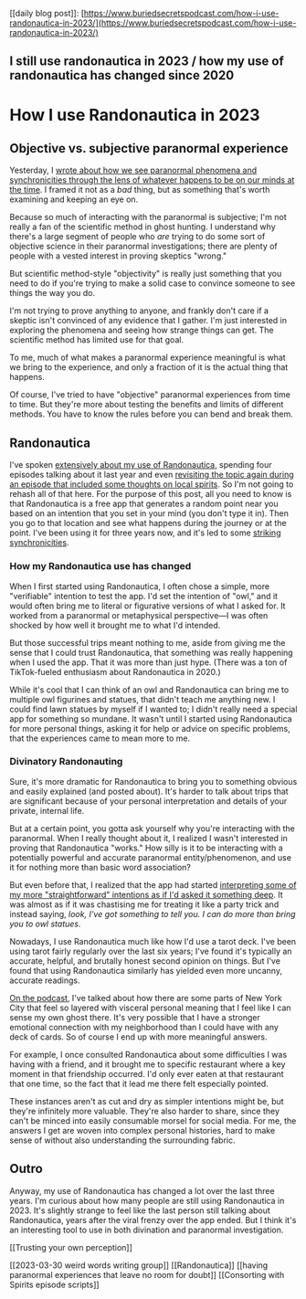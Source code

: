 
[[daily blog post]]: [https://www.buriedsecretspodcast.com/how-i-use-randonautica-in-2023/](https://www.buriedsecretspodcast.com/how-i-use-randonautica-in-2023/)
## I still use randonautica in 2023 / how my use of randonautica has changed since 2020

# How I use Randonautica in 2023

## Objective vs. subjective paranormal experience
Yesterday, I [wrote about how we see paranormal phenomena and synchronicities through the lens of whatever happens to be on our minds at the time](https://www.buriedsecretspodcast.com/bibliomancy-inspired-thoughts-about-perception-and-meaning/). I framed it not as a *bad* thing, but as something that's worth examining and keeping an eye on. 

Because so much of interacting with the paranormal is subjective; I'm not really a fan of the scientific method in ghost hunting. I understand why there's a large segment of people who *are* trying to do some sort of objective science in their paranormal investigations; there are plenty of people with a vested interest in proving skeptics "wrong." 

But scientific method-style "objectivity" is really just something that you need to do if you're trying to make a solid case to convince someone to see things the way you do. 

I'm not trying to prove anything to anyone, and frankly don't care if a skeptic isn't convinced of any evidence that I gather. I'm just interested in exploring the phenomena and seeing how strange things can get. The scientific method has limited use for that goal.

To me, much of what makes a paranormal experience meaningful is what we bring to the experience, and only a fraction of it is the actual thing that happens. 

Of course, I've tried to have "objective" paranormal experiences from time to time. But they're more about testing the benefits and limits of different methods. You have to know the rules before you can bend and break them.

## Randonautica
I've spoken [extensively about my use of Randonautica](https://www.buriedsecretspodcast.com/escaping-the-probability-tunnel-randonautica/), spending four episodes talking about it last year and even [revisiting the topic again during an episode that included some thoughts on local spirits](https://www.buriedsecretspodcast.com/local-spirits-ghosts-of-the-living-and-haunted-churches/). So I'm not going to rehash all of that here. For the purpose of this post, all you need to know is that Randonautica is a free app that generates a random point near you based on an intention that you set in your mind (you don't type it in). Then you go to that location and see what happens during the journey or at the point. I've been using it for three years now, and it's led to some [striking synchronicities](https://www.buriedsecretspodcast.com/randonautica-synchronicity-strange/).

### How my Randonautica use has changed
When I first started using Randonautica, I often chose a simple, more "verifiable" intention to test the app. I'd set the intention of "owl," and it would often bring me to literal or figurative versions of what I asked for. It worked from a paranormal or metaphysical perspective—I was often shocked by how well it brought me to what I'd intended. 

But those successful trips meant nothing to me, aside from giving me the sense that I could trust Randonautica, that something was really happening when I used the app. That it was more than just hype. (There was a ton of TikTok-fueled enthusiasm about Randonautica in 2020.)

While it's cool that I can think of an owl and Randonautica can bring me to multiple owl figurines and statues, that didn't teach me anything new. I could find lawn statues by myself if I wanted to; I didn't really need a special app for something so mundane. It wasn't until I started using Randonautica for more personal things, asking it for help or advice on specific problems, that the experiences came to mean more to me.

### Divinatory Randonauting
Sure, it's more dramatic for Randonautica to bring you to something obvious and easily explained (and posted about). It's harder to talk about trips that are significant because of your personal interpretation and details of your private, internal life. 

But at a certain point, you gotta ask yourself why you're interacting with the paranormal. When I really thought about it, I realized I wasn't interested in proving that Randonautica "works." How silly is it to be interacting with a potentially powerful and accurate paranormal entity/phenomenon, and use it for nothing more than basic word association?

But even before that, I realized that the app had started [interpreting some of my more "straightforward" intentions as if I'd asked it something deep](https://www.buriedsecretspodcast.com/owls-randonautica-series/). It was almost as if it was chastising me for treating it like a party trick and instead saying, *look, I've got something to tell you. I can do more than bring you to owl statues.*

Nowadays, I use Randonautica much like how I'd use a tarot deck. I've been using tarot fairly regularly over the last six years; I've found it's typically an accurate, helpful, and brutally honest second opinion on things. But I've found that using Randonautica similarly has yielded even more uncanny, accurate readings.

[On the podcast](https://www.buriedsecretspodcast.com/local-spirits-ghosts-of-the-living-and-haunted-churches/), I've talked about how there are some parts of New York City that feel so layered with visceral personal meaning that I feel like I can sense my own ghost there. It's very possible that I have a stronger emotional connection with my neighborhood than I could have with any deck of cards. So of course I end up with more meaningful answers.

For example, I once consulted Randonautica about some difficulties I was having with a friend, and it brought me to specific restaurant where a key moment in that friendship occurred. I'd only ever eaten at that restaurant that one time, so the fact that it lead me there felt especially pointed.

These instances aren't as cut and dry as simpler intentions might be, but they're infinitely more valuable. They're also harder to share, since they can't be minced into easily consumable morsel for social media. For me, the answers I get are woven into complex personal histories, hard to make sense of without also understanding the surrounding fabric. 

## Outro
Anyway, my use of Randonautica has changed a lot over the last three years. I'm curious about how many people are still using Randonautica in 2023. It's slightly strange to feel like the last person still talking about Randonautica, years after the viral frenzy over the app ended. But I think it's an interesting tool to use in both divination and paranormal investigation.

[[Trusting your own perception]]

[[2023-03-30 weird words writing group]]
[[Randonautica]]
[[having paranormal experiences that leave no room for doubt]]
[[Consorting with Spirits episode scripts]]